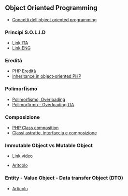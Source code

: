 ## Object Oriented Programming

- [Concetti dell'object oriented programming](https://www.freecodecamp.org/news/object-oriented-programming-concepts-21bb035f7260/)

### Principi S.O.L.I.D

- [Link ITA](https://www.gianlucatramontana.it/2015/12/22/s-o-l-i-d-the-first-five-principles-of-object-oriented-design/)
- [Link ENG](https://www.digitalocean.com/community/conceptual_articles/s-o-l-i-d-the-first-five-principles-of-object-oriented-design)


### Eredità

- [PHP Eredità](https://tutorials.supunkavinda.blog/php/oop-inheritance)
- [Inheritance in object-oriented PHP](https://phpenthusiast.com/object-oriented-php-tutorials/inheritance-in-object-oriented-php)

### Polimorfismo

- [Polimorfismo, Overloading](https://www.html.it/pag/53778/polimorfismo-overloading-e-late-binding/)
- [Polimorfirmo - Overloading ITA](http://www.php-programming.it/web-php/lezioni_php/argomenti_lezioni/hinting_polimorfismo.php)
  
### Composizione

- [PHP Class composition](https://www.koderhq.com/tutorial/php/oop-composition/)
- [Classi astratte, interfaccia e composizione](https://www.brainbell.com/tutorials/php/abstract-interface-composition-aggregation.html)

### Immutable Object vs Mutable Object

- [Link video](https://www.youtube.com/watch?v=5qQQ3yzbKp8)

- [Aritcolo](https://www.interviewcake.com/concept/java/mutable#:~:text=A%20mutable%20object%20can%20be,an%20immutable%20object%20can't.&text=That%20said%2C%20if%20you're,all%20fields%20final%20and%20private.&text=Strings%20can%20be%20mutable%20or%20immutable%20depending%20on%20the%20language.)


### Entity - Value Object - Data transfer Object (DTO)

- [Articolo](https://enterprisecraftsmanship.com/posts/entity-vs-value-object-the-ultimate-list-of-differences/
)